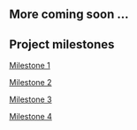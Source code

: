 ## More coming soon ...

## Project milestones
[Milestone 1](milestone1.md)

[Milestone 2](milestone2.md)

[Milestone 3](milestone3.md)

[Milestone 4](milestone4.md)
